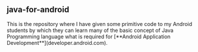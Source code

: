 ## java-for-android
<p> 
    This is the repository where I have given some primitive code to my Android students by which they can learn many of the basic concept of Java Programming language what is required for [**Android Application Development**](developer.android.com).
</p>
